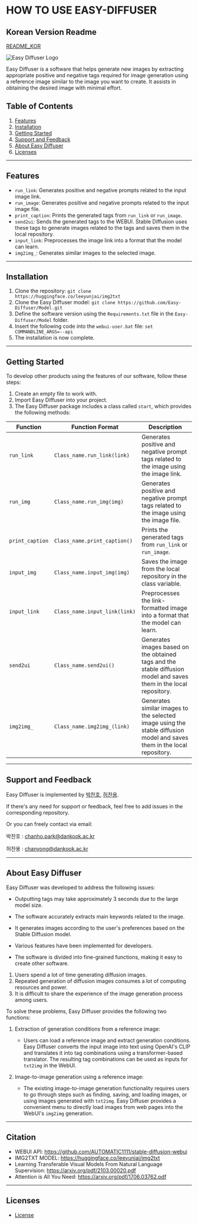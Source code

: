 # HOW TO USE EASY-DIFFUSER

## Korean Version Readme
[README_KOR](https://github.com/Easy-Diffuser/Model/blob/main/README_KOR.md)


![Easy Diffuser Logo](logo.png)

Easy Diffuser is a software that helps generate new images by extracting appropriate positive and negative tags required for image generation using a reference image similar to the image you want to create. It assists in obtaining the desired image with minimal effort.

## Table of Contents

1. [Features](#features)
2. [Installation](#installation)
3. [Getting Started](#getting-started)
4. [Support and Feedback](#support-and-feedback)
5. [About Easy Diffuser](#about-easy-diffuser)
6. [Licenses](#licenses)

---

## Features

- `run_link`: Generates positive and negative prompts related to the input image link.
- `run_image`: Generates positive and negative prompts related to the input image file.
- `print_caption`: Prints the generated tags from `run_link` or `run_image`.
- `send2ui`: Sends the generated tags to the WEBUI. Stable Diffusion uses these tags to generate images related to the tags and saves them in the local repository.
- `input_link`: Preprocesses the image link into a format that the model can learn.
- `img2img_`: Generates similar images to the selected image.

---

## Installation

1. Clone the repository: `git clone https://huggingface.co/leeyunjai/img2txt`
2. Clone the Easy Diffuser model: `git clone https://github.com/Easy-Diffuser/Model.git`
3. Define the software version using the `Requirements.txt` file in the `Easy-Diffuser/Model` folder.
4. Insert the following code into the `webui-user.bat` file: `set COMMANDLINE_ARGS=--api`
5. The installation is now complete.

---

## Getting Started

To develop other products using the features of our software, follow these steps:

1. Create an empty file to work with.
2. Import Easy Diffuser into your project.
3. The Easy Diffuser package includes a class called `start`, which provides the following methods:

| Function | Function Format | Description |
|----------|----------------|-------------|
| `run_link` | `Class_name.run_link(link)` | Generates positive and negative prompt tags related to the image using the image link. |
| `run_img` | `Class_name.run_img(img)` | Generates positive and negative prompt tags related to the image using the image file. |
| `print_caption` | `Class_name.print_caption()` | Prints the generated tags from `run_link` or `run_image`. |
| `input_img` | `Class_name.input_img(img)` | Saves the image from the local repository in the class variable. |
| `input_link` | `Class_name.input_link(link)` | Preprocesses the link-formatted image into a format that the model can learn. |
| `send2ui` | `Class_name.send2ui()` | Generates images based on the obtained tags and the stable diffusion model and saves them in the local repository. |
| `img2img_` | `Class_name.img2img_(link)` | Generates similar images to the selected image using the stable diffusion model and saves them in the local repository. |

---

## Support and Feedback


Easy Diffuser is implemented by [박찬호](https://github.com/charlieppark), [허찬용](https://github.com/H-ChanY).

If there's any need for support or feedback, feel free to add issues in the corresponding repository.

Or you can freely contact via email:

박찬호 : chanho.park@dankook.ac.kr

허찬용 : chanyong@dankook.ac.kr

---

## About Easy Diffuser

Easy Diffuser was developed to address the following issues:


- Outputting tags may take approximately 3 seconds due to the large model size.

- The software accurately extracts main keywords related to the image.

- It generates images according to the user's preferences based on the Stable Diffusion model.

- Various features have been implemented for developers.

- The software is divided into fine-grained functions, making it easy to create other software.


1. Users spend a lot of time generating diffusion images.
2. Repeated generation of diffusion images consumes a lot of computing resources and power.
3. It is difficult to share the experience of the image generation process among users.

To solve these problems, Easy Diffuser provides the following two functions:

1. Extraction of generation conditions from a reference image:
   - Users can load a reference image and extract generation conditions. Easy Diffuser converts the input image into text using OpenAI's CLIP and translates it into tag combinations using a transformer-based translator. The resulting tag combinations can be used as inputs for `txt2img` in the WebUI.

2. Image-to-image generation using a reference image:
   - The existing image-to-image generation functionality requires users to go through steps such as finding, saving, and loading images, or using images generated with `txt2img`. Easy Diffuser provides a convenient menu to directly load images from web pages into the WebUI's `img2img` generation.

---

## Citation

- WEBUI API:  https://github.com/AUTOMATIC1111/stable-diffusion-webui
- IMG2TXT MODEL: https://huggingface.co/leeyunjai/img2txt
- Learning Transferable Visual Models From Natural Language Supervision: https://arxiv.org/pdf/2103.00020.pdf
- Attention is All You Need: https://arxiv.org/pdf/1706.03762.pdf

---

## Licenses

- [License](https://github.com/Easy-Diffuser/Model/blob/main/LICENSE.md)
